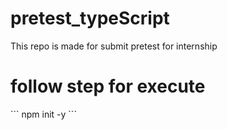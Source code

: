 # pretest_typeScript <br>
<p>This repo is made for submit pretest for internship</p>

<h1>follow step for execute</h1>
```
npm init -y
```

